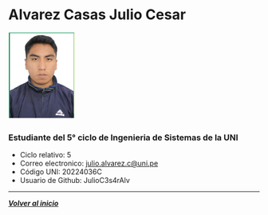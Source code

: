 # Alvarez Casas Julio Cesar

![Foto](Alvarez.PNG)

### Estudiante del 5° ciclo de Ingenieria de Sistemas de la UNI
- Ciclo relativo: 5
- Correo electronico: julio.alvarez.c@uni.pe
- Código UNI: 20224036C
- Usuario de Github: JulioC3s4rAlv
---
***[Volver al inicio](../../README.md)***